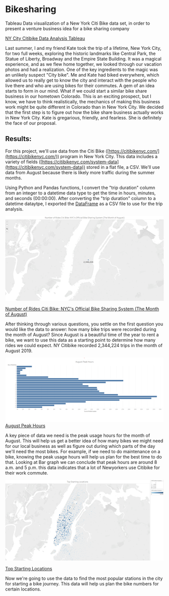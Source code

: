 # Bikesharing

Tableau Data visualization of a New York Citi Bike data set, in order to present a venture business idea for a bike sharing company

[NY City Citibike Data Analysis Tableau](https://public.tableau.com/app/profile/milos.popov/viz/Module15Challenge_16754567361060/NumberofRidesCitiBikeNYCsOfficialBikeSharingSystemTheMonthofAugust?publish=yes)

Last summer, I and my friend Kate took the trip of a lifetime, New York City, for two full weeks, exploring the historic landmarks like Central Park, the Statue of Liberty, Broadway and the Empire State Building. It was a magical experience, and as we flew home together, we looked through our vacation photos and had a realization. One of the key ingredients to the magic was an unlikely suspect "City bike". Me and Kate had biked everywhere, which allowed us to really get to know the city and interact with the people who live there and who are using bikes for their commutes. A gem of an idea starts to form in our mind. What if we could start a similar bike share business in our hometown Colorado. This is an exciting prospect, but I know, we have to think realistically, the mechanics of making this business work might be quite different in Colorado than in New York City. We decided that the first step is to figure out how the bike share business actually works in New York City. Kate is gregarious, friendly, and fearless. She is definitely the face of our proposal.

## Results:

For this project, we'll use data from the Citi Bike ([https://citibikenyc.com/](https://citibikenyc.com/)) program in New York City. This data includes a variety of fields ([https://citibikenyc.com/system-data](https://citibikenyc.com/system-data)) stored in a flat file, a CSV. We'll use data from August because there is likely more traffic during the summer months.

Using Python and Pandas functions, I convert the "trip duration" column from an integer to a datetime data type to get the time in hours, minutes, and seconds (00:00:00). After  converting the "trip duration" column to a datetime dataytpe, I exported the [DataFrame](https://github.com/MilosPopov007/Bikesharing/blob/main/NYC_Citibike_Challenge.ipynb) as a CSV file to use for the trip analysis.


![This is an image](https://github.com/MilosPopov007/Bikesharing/blob/main/NYC%20Bike/Number%20of%20Rides.png)

[Number of Rides Citi Bike: NYC's Official Bike Sharing System (The Month of August)](https://public.tableau.com/app/profile/milos.popov/viz/Module15Challenge_16754567361060/NumberofRidesCitiBikeNYCsOfficialBikeSharingSystemTheMonthofAugust)

After thinking through various questions, you settle on the first question you would like the data to answer: how many bike trips were recorded during the month of August? Since August is a beautiful time of the year to rent a bike, we want to use this data as a starting point to determine how many rides we could expect. NY Citibike recorded 2,344,224 trips in the month of August 2019.


![This is an image](https://github.com/MilosPopov007/Bikesharing/blob/main/NYC%20Bike/August%20Peak%20Hours.png)
[August Peak Hours](https://public.tableau.com/app/profile/milos.popov/viz/Module15Challenge_16754567361060/NumberofRidesCitiBikeNYCsOfficialBikeSharingSystemTheMonthofAugust?publish=yes)  

A key piece of data we need is the peak usage hours for the month of August. This will help us get a better idea of how many bikes we might need for our local business as well as figure out during which parts of the day we'll need the most bikes. For example, if we need to do maintenance on a bike, knowing the peak usage hours will help us plan for the best time to do that. Looking at Bar graph we can conclude that peak hours are around 8 a.m. and 5 p.m. this data indicates  that a lot of Newyorkers use Citibike for their work commute.

![This is an image](https://github.com/MilosPopov007/Bikesharing/blob/main/NYC%20Bike/Top%20Starting%20Locations.png)

[Top Starting Locations](https://public.tableau.com/app/profile/milos.popov/viz/Module15Challenge_16754567361060/NumberofRidesCitiBikeNYCsOfficialBikeSharingSystemTheMonthofAugust)

Now we're going to use the data to find the most popular stations in the city for starting a bike journey. This data will help us plan the  bike numbers for certain locations.

